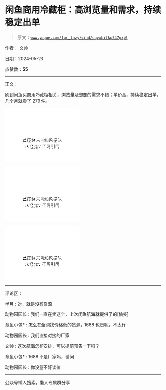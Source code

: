 # 闲鱼商用冷藏柜：高浏览量和需求，持续稳定出单

> 原文：[`www.yuque.com/for_lazy/wind/cuyxbifkp547gxp6`](https://www.yuque.com/for_lazy/wind/cuyxbifkp547gxp6)

作者： 文帅

日期：2024-05-23

点赞数：**55**

* * *

正文：

刷到闲鱼买商用冷藏柜相关，浏览量及想要的需求不错；单价高，持续稳定出单，几个月就卖了 279 件。

![](img/86d37860c1a5e9b1f1f3372cec99718a.png)

![](img/6ed73dac283bc9be47e7f3cc1d0df7cb.png)

![](img/0b31a4902491e6fe43888e2e47bf2f4a.png)

* * *

评论区：

半月 : 对，就是没有货源

动物园园长 : 我们一直在卖这个，上次闲鱼航海就提供了的[偷笑]

章鱼小包* : 怎么在全网找价格低的货源，1688 也贵呢，不太行

动物园园长 : 我们直接对接的厂家

文帅 : 这次航海怎样安排，可以提前预告一下吗？

章鱼小包* : 1688 不是厂家吗，请问

动物园园长 : 你没量不好谈价

* * *

公众号懒人搜索，懒人专属群分享